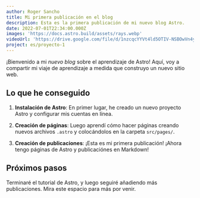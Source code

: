 ```yaml
---
author: Roger Sancho
title: Mi primera publicación en el blog
description: Esta es la primera publicación de mi nuevo blog Astro.
date: 2022-07-01T22:34:00.000Z
images: 'https://docs.astro.build/assets/rays.webp'
videoUrl: 'https://drive.google.com/file/d/1nzcqcYYVt4ld5OTIV-NSBOwVn4yR0jPO/view?usp=sharing'
project: es/proyecto-1
---
```


¡Bienvenido a mi _nuevo blog_ sobre el aprendizaje de Astro! Aquí, voy a compartir mi viaje de aprendizaje a medida que construyo un nuevo sitio web.

## Lo que he conseguido

1. **Instalación de Astro**: En primer lugar, he creado un nuevo proyecto Astro y configurar mis cuentas en línea.

2. **Creación de páginas**: Luego aprendí cómo hacer páginas creando nuevos archivos `.astro` y colocándolos en la carpeta `src/pages/`.

3. **Creación de publicaciones**: ¡Esta es mi primera publicación! ¡Ahora tengo páginas de Astro y publicaciónes en Markdown!

## Próximos pasos

Terminaré el tutorial de Astro, y luego seguiré añadiendo más publicaciones. Mira este espacio para más por venir.
